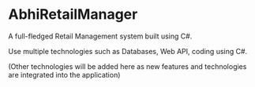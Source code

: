 # AbhiRetailManager
A full-fledged Retail Management system built using C#.

Use multiple technologies such as Databases, Web API, coding using C#.

(Other technologies will be added here as new features and technologies are integrated into the application)
